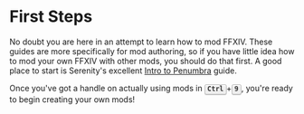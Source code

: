 <style>
	kbd {
    background-color: #eee;
    border-radius: 3px;
    border: 1px solid #b4b4b4;
    box-shadow: 0 1px 1px rgba(0, 0, 0, .2), 0 2px 0 0 rgba(255, 255, 255, .7) inset;
    color: #333;
    display: inline-block;
    font-size: .85em;
    font-weight: 700;
    line-height: 1;
    padding: 2px 4px;
    white-space: nowrap;
   }
</style>

# First Steps

No doubt you are here in an attempt to learn how to mod FFXIV. These guides are more specifically for mod authoring, so if you have little idea how to mod your own FFXIV with other mods, you should do that first. A good place to start is Serenity's excellent [Intro to Penumbra](https://reniguide.info/) guide.

Once you've got a handle on actually using mods in <kbd>Ctrl</kbd>+<kbd>9</kbd>, you're ready to begin creating your own mods!

